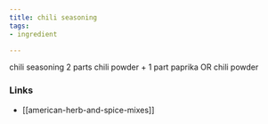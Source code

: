 ```yaml
---
title: chili seasoning
tags:
- ingredient

---
```

chili seasoning 2 parts chili powder + 1 part paprika OR chili powder

### Links

* [[american-herb-and-spice-mixes]]

